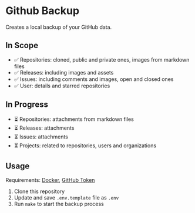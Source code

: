 # Github Backup

Creates a local backup of your GitHub data.

## In Scope

- ✅ Repositories: cloned, public and private ones, images from markdown files
- ✅ Releases: including images and assets
- ✅ Issues: including comments and images, open and closed ones
- ✅ User: details and starred repositories  

## In Progress
- ⏳ Repositories: attachments from markdown files
- ⏳ Releases: attachments
- ⏳ Issues: attachments
- ⏳ Projects: related to repositories, users and organizations

## Usage

Requirements: [Docker](https://www.docker.com/), [GitHub Token](https://github.com/settings/tokens)

1. Clone this repository
2. Update and save `.env.template` file as `.env`
3. Run `make` to start the backup process
